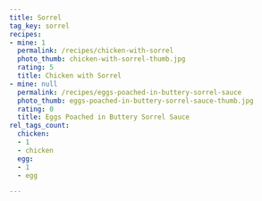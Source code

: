 ```yaml
---
title: Sorrel
tag_key: sorrel
recipes:
- mine: 1
  permalink: /recipes/chicken-with-sorrel
  photo_thumb: chicken-with-sorrel-thumb.jpg
  rating: 5
  title: Chicken with Sorrel
- mine: null
  permalink: /recipes/eggs-poached-in-buttery-sorrel-sauce
  photo_thumb: eggs-poached-in-buttery-sorrel-sauce-thumb.jpg
  rating: 0
  title: Eggs Poached in Buttery Sorrel Sauce
rel_tags_count:
  chicken:
  - 1
  - chicken
  egg:
  - 1
  - egg

---
```

